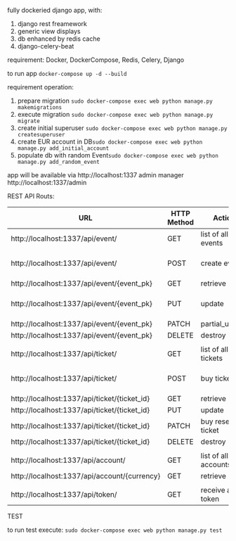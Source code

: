 fully dockeried django app, with:
1) django rest freamework 
2) generic view displays 
3) db enhanced by redis cache 
4) django-celery-beat


requirement:
Docker, DockerCompose, Redis, Celery, Django

to run app `docker-compose up -d --build`

requirement operation:
1. prepare migration `sudo docker-compose exec web python manage.py makemigrations`
2. execute migration `sudo docker-compose exec web python manage.py migrate`
3. create initial superuser `sudo docker-compose exec web python manage.py createsuperuser`
4. create EUR account in DB`sudo docker-compose exec web python manage.py add_initial_account`
5. populate db with random Event`sudo docker-compose exec web python manage.py add_random_event`

app will be available via http://localhost:1337
admin manager http://localhost:1337/admin


REST API Routs:

| URL                                          | HTTP Method | Action               | Permision   | required body key                  |
|----------------------------------------------|-------------|----------------------|-------------|------------------------------------|
| http://localhost:1337/api/event/             | GET         | list of all events   | open to all |                                    |
| http://localhost:1337/api/event/             | POST        | create event         | admin       | event_date_time, name, description |
| http://localhost:1337/api/event/{event_pk}   | GET         | retrieve             | open to all |                                    |
| http://localhost:1337/api/event/{event_pk}   | PUT         | update               | admin       | event_date_time, name, description |
| http://localhost:1337/api/event/{event_pk}   | PATCH       | partial_update       | admin       |                                    |
| http://localhost:1337/api/event/{event_pk}   | DELETE      | destroy              | admin       |                                    |
|                                              |             |                      |             |                                    |
| http://localhost:1337/api/ticket/            | GET         | list of all tickets  | admin       |                                    |
| http://localhost:1337/api/ticket/            | POST        | buy ticket           | open to all | ticket_type, sold_reserved, event  |
| http://localhost:1337/api/ticket/{ticket_id} | GET         | retrieve             | admin       |                                    |
| http://localhost:1337/api/ticket/{ticket_id} | PUT         | update               | admin       |                                    |
| http://localhost:1337/api/ticket/{ticket_id} | PATCH       | buy reserved ticket  | open to all | method ignore body data            |
| http://localhost:1337/api/ticket/{ticket_id} | DELETE      | destroy              | admin       |                                    |
|                                              |             |                      |             |                                    |
| http://localhost:1337/api/account/           | GET         | list of all accounts | admin       |                                    |
| http://localhost:1337/api/account/{currency} | GET         | retrieve             | admin       |                                    |
|                                              |             |                      |             |                                    |
| http://localhost:1337/api/token/             | GET         | receive auth token   | open to all | username, password                 |

TEST

to run test execute: `sudo docker-compose exec web python manage.py test`
